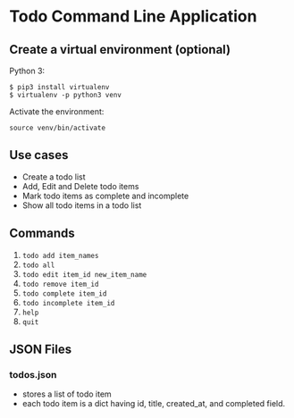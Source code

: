 # Todo Command Line Application

## Create a virtual environment (optional)

Python 3:
```
$ pip3 install virtualenv
$ virtualenv -p python3 venv
```

Activate the environment:

```
source venv/bin/activate
```

## Use cases

- Create a todo list
- Add, Edit and Delete todo items 
- Mark todo items as complete and incomplete
- Show all todo items in a todo list

## Commands

1. `todo add item_names`
2. `todo all`
3. `todo edit item_id new_item_name`
4. `todo remove item_id`
5. `todo complete item_id`
6. `todo incomplete item_id`
7. `help`
8. `quit`

## JSON Files

### todos.json

- stores a list of todo item
- each todo item is a dict having id, title, created_at, and completed field.
